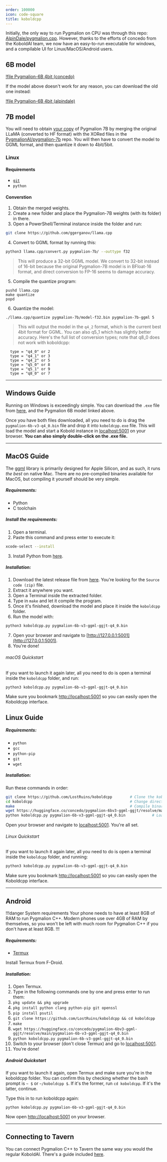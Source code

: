 ```yaml
---
order: 100000
icon: code-square
title: koboldcpp
---
```


Initially, the only way to run Pygmalion on CPU was through this repo: [AlpinDale/pygmalion.cpp](https://github.com/AlpinDale/pygmalion.cpp). However, thanks to the efforts of concedo from the KoboldAI team, we now have an easy-to-run executable for windows, and a compilable UI for Linux/MacOS/Android users.

## 6B model

[!file Pygmalion-6B 4bit (concedo)](https://huggingface.co/concedo/pygmalion-6bv3-ggml-ggjt/resolve/main/pygmalion-6b-v3-ggml-ggjt-q4_0.bin)

If the model above doesn't work for any reason, you can download the old one instead:

[!file Pygmalion-6B 4bit (alpindale)](https://huggingface.co/alpindale/pygmalion-6b-ggml/resolve/main/pygmalion-6b-v3-q4_0.bin)

## 7B model

You will need to obtain [your copy](pygmalion-7b/#merging-the-weights) of Pygmalion 7B by merging the original LLaMA (converted to HF format) with the XORed files in the [PygmalionAI/pygmalion-7b](https://huggingface.co/PygmalionAI/pygmalion-7b) repo. You will then have to convert the model to GGML format, and then quantize it down to 4bit/5bit. 

### Linux

#### Requirements
- [`git`](https://docs.alpindale.dev/tools/git)
- `python`
#### Converstion
1. Obtain the merged weights.
2. Create a new folder and place the Pygmalion-7B weights (with its folder) in there.
3. Open a PowerShell/Terminal instance inside the folder and run:
```bash
git clone https://github.com/ggerganov/llama.cpp
```
4. Convert to GGML format by running this:
```bash
python3 llama.cpp/convert.py pygmalion-7b/ --outtype f32
```
> This will produce a 32-bit GGML model. We convert to 32-bit instead of 16-bit because the original Pygmalion-7B model is in BFloat-16 format, and direct conversion to FP-16 seems to damage accuracy.

5. Compile the quantize program:
```
pushd llama.cpp
make quantize
popd
```
6. Quantize the model:
```
./llama.cpp/quantize pygmalion-7b/model-f32.bin pygmalion-7b-ggml 5
```
> This will output the model in the `q4_2` format, which is the current best 4bit format for GGML. You can also q5_1 which has slightly better accuracy. Here's the full list of conversion types; note that q8_0 does not work with koboldcpp:

```
  type = "q4_0" or 2
  type = "q4_1" or 3
  type = "q4_2" or 5
  type = "q5_0" or 8
  type = "q5_1" or 9
  type = "q8_0" or 7
  ```

***
## Windows Guide

Running on Windows is exceedingly simple. You can download the `.exe` file from [here](https://github.com/LostRuins/koboldcpp/releases/latest), and the Pygmalion 6B model linked above.

Once you have both files downloaded, all you need to do is drag the `pygmalion-6b-v3-q4_0.bin` file and drop it into `koboldcpp.exe` file. This will load the model and start a Kobold instance in [localhost:5001](http://127.0.0.1:5001) on your browser. **You can also simply double-click on the .exe file.**

***
## MacOS Guide

The [ggml](https://github.com/ggerganov/ggml) library is primarily designed for Apple Silicon, and as such, it runs *the best* on native Mac. There are no pre-compiled binaries available for MacOS, but compiling it yourself should be very simple.

##### Requirements:
- Python
- C toolchain

##### Install the requirements:
1. Open a terminal.
2. Paste this command and press enter to execute it:
```bash
xcode-select --install
```
3. Install Python from [here](https://www.python.org/ftp/python/3.10.9/python-3.10.9-macos11.pkg).

##### Installation:

1. Download the latest release file from [here](https://github.com/LostRuins/koboldcpp/releases/latest). You're looking for the `Source code (zip)` file. 
2. Extract it anywhere you want. 
3. Open a Terminal inside the extracted folder.
4. Type in `make` and let it compile the program.
5. Once it's finished, download the model and place it inside the `koboldcpp` folder.
6. Run the model with:
```bash
python3 koboldcpp.py pygmalion-6b-v3-ggml-ggjt-q4_0.bin
```
7. Open your browser and navigate to [http://127.0.0.1:5001](http://127.0.0.1:5001).
8. You're done!

###### macOS Quickstart
If you want to launch it again later, all you need to do is open a terminal inside the `koboldcpp` folder, and run:
```bash
python3 koboldcpp.py pygmalion-6b-v3-ggml-ggjt-q4_0.bin
```
Make sure you bookmark [http://localhost:5001](http://localhost:5001) so you can easily open the Koboldcpp interface.

## Linux Guide

##### Requirements:
- `python`
- `gcc`
- `python-pip`
- `git`
- `wget`

##### Installation:

Run these commands in order:

```bash
git clone https://github.com/LostRuins/koboldcpp        # Clone the koboldcpp repo
cd koboldcpp                                            # Change directories to the repo
make                                                    # Compile binaries
wget https://huggingface.co/concedo/pygmalion-6bv3-ggml-ggjt/resolve/main/pygmalion-6b-v3-ggml-ggjt-q4_0.bin   # Download the model, skip if you've already done this
python koboldcpp.py pygmalion-6b-v3-ggml-ggjt-q4_0.bin            # Load the model
```

Open your browser and navigate to [localhost:5001](http:127.0.0.1:5001). You're all set.

###### Linux Quickstart
If you want to launch it again later, all you need to do is open a terminal inside the `koboldcpp` folder, and running:
```bash
python3 koboldcpp.py pygmalion-6b-v3-ggml-ggjt-q4_0.bin
```
Make sure you bookmark [http://localhost:5001](http://localhost:5001) so you can easily open the Koboldcpp interface.


***
## Android

!!!danger System requirements
Your phone needs to have at least 8GB of RAM to run Pygmalion C++. Modern phones use over 4GB of RAM by themselves, so you won't be left with much room for Pygmalion C++ if you don't have at least 8GB.
!!!

##### Requirements:
- [Termux](https://f-droid.org/repo/com.termux_118.apk)

Install Termux from F-Droid.

##### Installation:

1. Open Termux.
2. Type in the following commands one by one and press enter to run them:
3. `pkg update && pkg upgrade`
4. `pkg install python clang python-pip git openssl`
5. `pip install psutil`
6. `git clone https://github.com/LostRuins/koboldcpp && cd koboldcpp`
7. `make`
8. `wget https://huggingface.co/concedo/pygmalion-6bv3-ggml-ggjt/resolve/main/pygmalion-6b-v3-ggml-ggjt-q4_0.bin`
9. `python koboldcpp.py pygmalion-6b-v3-ggml-ggjt-q4_0.bin`
10. Switch to your browser (don't close Termux) and go to [localhost:5001](http://127.0.0.1:5001).
11. You're done!

##### Android Quickstart
If you want to launch it again, open Termux and make sure you're in the koboldcpp folder. You can confirm this by checking whether the bash prompt is `~ $` or `~/koboldcpp $`. If it's the former, run `cd koboldcpp`. If it's the latter, continue.

Type this in to run koboldcpp again:
```
python koboldcpp.py pygmalion-6b-v3-ggml-ggjt-q4_0.bin
```

Now open [http://localhost:5001](http://localhost:5001) on your browser.

***
## Connecting to Tavern

You can connect Pygmalion C++ to Tavern the same way you would the regular KoboldAI. There's a guide included [here](https://docs.alpindale.dev/pygmalion-extras/sillytavern/).